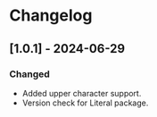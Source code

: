 # Changelog

## [1.0.1] - 2024-06-29
### Changed
- Added upper character support.
- Version check for Literal package.
